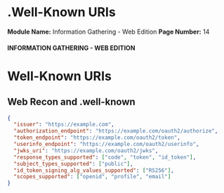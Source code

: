 <!--
 // Platform: Academy
// URL: https://academy.hackthebox.com/module/144/section/3078
// Platform Version: V1
// Module ID: 144
// Module Name: Information Gathering - Web Edition
// Module Difficulty: Easy
// Section ID: 3078
// Section Title: .Well-Known URIs
// Page Title: Information Gathering - Web Edition
// Page Number: 14
-->

# .Well-Known URIs

**Module Name:** Information Gathering - Web Edition **Page Number:** 14

#### INFORMATION GATHERING - WEB EDITION

# Well-Known URIs

## Web Recon and .well-known

``` json
{
  "issuer": "https://example.com",
  "authorization_endpoint": "https://example.com/oauth2/authorize",
  "token_endpoint": "https://example.com/oauth2/token",
  "userinfo_endpoint": "https://example.com/oauth2/userinfo",
  "jwks_uri": "https://example.com/oauth2/jwks",
  "response_types_supported": ["code", "token", "id_token"],
  "subject_types_supported": ["public"],
  "id_token_signing_alg_values_supported": ["RS256"],
  "scopes_supported": ["openid", "profile", "email"]
}
```

####